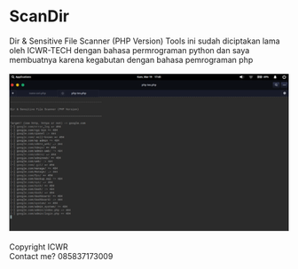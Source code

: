 # ScanDir
Dir &amp; Sensitive File Scanner (PHP Version)
Tools ini sudah diciptakan lama oleh ICWR-TECH dengan bahasa permrograman python dan saya membuatnya karena kegabutan dengan bahasa pemrograman php
<br><br>
<img src="Screenshot from 2020-03-19 17-45-51.png">
<br><br>
Copyright ICWR
<br>
Contact me? 085837173009
